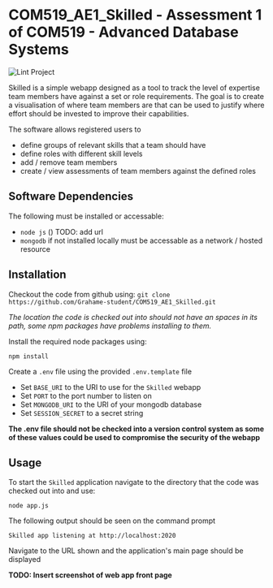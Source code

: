 # COM519_AE1_Skilled - Assessment 1 of COM519 - Advanced Database Systems
![Lint Project](https://github.com/Grahame-student/COM519_AE1_Skilled/workflows/Lint%20Project/badge.svg)

Skilled is a simple webapp designed as a tool to track the level of expertise team members have against a set or role requirements. The goal is to create a visualisation of where team members are that can be used to justify where effort should be invested to improve their capabilities.

The software allows registered users to
* define groups of relevant skills that a team should have
* define roles with different skill levels
* add / remove team members
* create / view assessments of team members against the defined roles

## Software Dependencies
The following must be installed or accessable:
* `node js` () TODO: add url
* `mongodb` if not installed locally must be accessable as a network / hosted resource

## Installation
Checkout the code from github using: `git clone https://github.com/Grahame-student/COM519_AE1_Skilled.git`

_The location the code is checked out into should not have an spaces in its path, some npm packages have problems installing to them._

Install the required node packages using:

`npm install`

Create a `.env` file using the provided `.env.template` file
* Set `BASE_URI` to the URI to use for the `Skilled` webapp
* Set `PORT` to the port number to listen on
* Set `MONGODB_URI` to the URI of your mongodb database
* Set `SESSION_SECRET` to a secret string

**The .env file should not be checked into a version control system as some of these values could be used to compromise the security of the webapp**

## Usage
To start the `Skilled` application navigate to the directory that the code was checked out into and use:

`node app.js`

The following output should be seen on the command prompt

`Skilled app listening at http://localhost:2020`

Navigate to the URL shown and the application's main page should be displayed

**TODO: Insert screenshot of web app front page**

